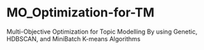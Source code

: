 # MO_Optimization-for-TM
Multi-Objective Optimization for Topic Modelling By using Genetic, HDBSCAN, and MiniBatch K-means Algorithms
